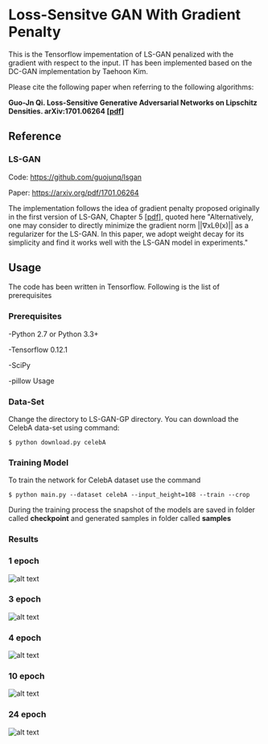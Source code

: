 # Loss-Sensitve GAN With Gradient Penalty

This is the Tensorflow impementation of LS-GAN penalized with the gradient with respect to the input. IT has been implemented based on the DC-GAN implementation by Taehoon Kim.

Please cite the following paper when referring to the following algorithms:

**Guo-Jn Qi. Loss-Sensitive Generative Adversarial Networks on Lipschitz Densities. arXiv:1701.06264 [[pdf](https://arxiv.org/abs/1701.06264)]**

## Reference

### LS-GAN

Code: https://github.com/guojunq/lsgan

Paper: https://arxiv.org/pdf/1701.06264

The implementation follows the idea of gradient penalty proposed originally in the first version of LS-GAN, Chapter 5 [[pdf](https://arxiv.org/pdf/1701.06264v1.pdf)], quoted here
"Alternatively, one may consider to directly minimize
the gradient norm ||∇xLθ(x)|| as a regularizer for
the LS-GAN. In this paper, we adopt weight decay for its
simplicity and find it works well with the LS-GAN model
in experiments."


## Usage
The code has been written in Tensorflow. Following is the list of prerequisites

### Prerequisites

-Python 2.7 or Python 3.3+ 

-Tensorflow 0.12.1 

-SciPy 

-pillow Usage
### Data-Set
Change the directory to LS-GAN-GP directory.
You can download the CelebA data-set using command:  
```
$ python download.py celebA
```

### Training Model
To train the network for CelebA dataset use the command  
```
$ python main.py --dataset celebA --input_height=108 --train --crop
```

During the training process the snapshot of the models are saved in folder called **checkpoint** and generated samples in folder called **samples** 
### Results

### 1 epoch
![alt text](https://github.com/MarziEd/LS-GAN-gp/blob/master/results/train_00_3099.png)

### 3 epoch
![alt text](https://github.com/MarziEd/LS-GAN-gp/blob/master/results/train_03_3103.png)

### 4 epoch
![alt text](https://github.com/MarziEd/LS-GAN-gp/blob/master/results/train_04_3138.png)

### 10 epoch
![alt text](https://github.com/MarziEd/LS-GAN-gp/blob/master/results/train_10_3148.png)

### 24 epoch
![alt text](https://github.com/MarziEd/LS-GAN-gp/blob/master/results/train_24_3138.png)


